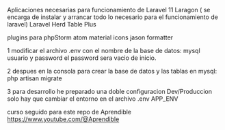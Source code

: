Aplicaciones necesarias para funcionamiento de Laravel 11 
Laragon  ( se encarga de instalar y arrancar todo lo necesario para el funcionamiento de laravel)
Laravel Herd
Table Plus

plugins para phpStorm
atom material icons
jason formatter

1 modificar el archivo .env  con el nombre de la base de datos: mysql usuario y password  el password sera vacio de inicio.

2 despues en la consola para crear la base de datos y las tablas en mysql:  php artisan migrate

3 para desarrollo he preparado una doble configuracion Dev/Produccion   solo hay que cambiar el entorno en el archivo .env  APP_ENV

curso seguido para este repo  de Aprendible
https://www.youtube.com/@Aprendible
